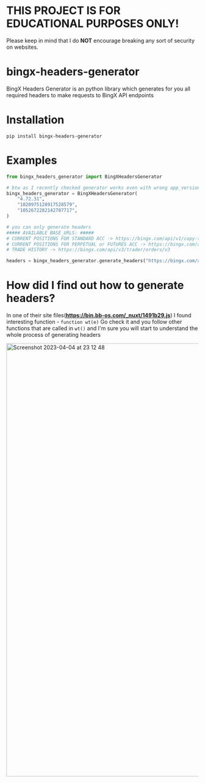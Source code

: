 # THIS PROJECT IS FOR EDUCATIONAL PURPOSES ONLY!

Please keep in mind that I do **NOT** encourage breaking any sort of security on websites.

# bingx-headers-generator

BingX Headers Generator is an python library which generates for you all required headers to make requests to BingX API endpoints

# Installation

```
pip install bingx-headers-generator
```

# Examples

```python
from bingx_headers_generator import BingXHeadersGenerator

# btw as I recently checked generator works even with wrong app_version but I left that option in advance of BingX API changes
bingx_headers_generator = BingXHeadersGenerator(
    "4.72.31",
    "1020975128917528579",
    "1052672282142707717",
)

# you can only generate headers
##### AVAILABLE BASE_URLS: #####
# CURRENT POSITIONS FOR STANDARD ACC -> https://bingx.com/api/v1/copy-trade/traderContractHold
# CURRENT POSITIONS FOR PERPETUAL or FUTURES ACC -> https://bingx.com/api/copytrade/v2/real/trader/positions
# TRADE HISTORY -> https://bingx.com/api/v3/trader/orders/v3

headers = bingx_headers_generator.generate_headers("https://bingx.com/api/v3/trader/orders/v3")

```

# How did I find out how to generate headers?

In one of their site files(**https://bin.bb-os.com/_nuxt/1491b29.js**) I found interesting function - `function wt(e)` Go check it and you follow other functions that are called in `wt()` and I'm sure you will start to understand the whole process of generating headers

<img width="1134" alt="Screenshot 2023-04-04 at 23 12 48" src="https://user-images.githubusercontent.com/50675404/229923789-89571a8b-7372-4c1a-9386-6b9ceecd3fe3.png">

